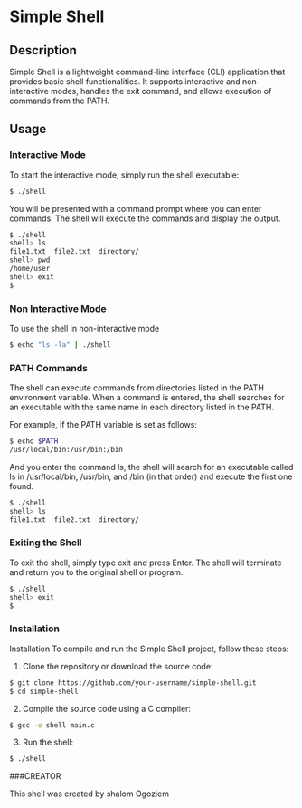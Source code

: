 # Simple Shell


## Description

Simple Shell is a lightweight command-line interface (CLI) application that provides basic shell functionalities. It supports interactive and non-interactive modes, handles the exit command, and allows execution of commands from the PATH.

## Usage

### Interactive Mode

To start the interactive mode, simply run the shell executable:
```bash
$ ./shell
```

You will be presented with a command prompt where you can enter commands. The shell will execute the commands and display the output.

```bash
$ ./shell
shell> ls
file1.txt  file2.txt  directory/
shell> pwd
/home/user
shell> exit
$
```

### Non Interactive Mode

To use the shell in non-interactive mode

```bash
$ echo "ls -la" | ./shell
```

### PATH Commands

The shell can execute commands from directories listed in the PATH environment variable. When a command is entered, the shell searches for an executable with the same name in each directory listed in the PATH.

For example, if the PATH variable is set as follows:

```bash
$ echo $PATH
/usr/local/bin:/usr/bin:/bin
```

And you enter the command ls, the shell will search for an executable called ls in /usr/local/bin, /usr/bin, and /bin (in that order) and execute the first one found.

```bash
$ ./shell
shell> ls
file1.txt  file2.txt  directory/
```

### Exiting the Shell

To exit the shell, simply type exit and press Enter. The shell will terminate and return you to the original shell or program.

```bash
$ ./shell
shell> exit
$
```

### Installation

Installation
To compile and run the Simple Shell project, follow these steps:

1. Clone the repository or download the source code:

```bash
$ git clone https://github.com/your-username/simple-shell.git
$ cd simple-shell
```

2. Compile the source code using a C compiler:

```bash
$ gcc -o shell main.c
```

3. Run the shell:

```bash
$ ./shell
```

###CREATOR

This shell was created by shalom Ogoziem
